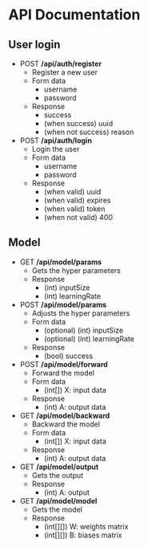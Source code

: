 # API Documentation
## User login
 - POST **/api/auth/register**
   - Register a new user
   - Form data
     - username
     - password
   - Response
     - success
     - (when success) uuid
     - (when not success) reason
 - POST **/api/auth/login**
   - Login the user
   - Form data
     - username
     - password
   - Response
     - (when valid) uuid
     - (when valid) expires
     - (when valid) token
     - (when not valid) 400
## Model
  - GET **/api/model/params**
    - Gets the hyper parameters
    - Response
      - (int) inputSize
      - (int) learningRate
  - POST **/api/model/params**
    - Adjusts the hyper parameters
    - Form data
      - (optional) (int) inputSize
      - (optional) (int) learningRate
    - Response
      - (bool) success
  - POST **/api/model/forward**
    - Forward the model
    - Form data
      - (int[]) X: input data
    - Response
      - (int) A: output data
  - GET **/api/model/backward**
    - Backward the model
    - Form data
      - (int[]) X: input data
    - Response
      - (int) A: output data
  - GET **/api/model/output**
    - Gets the output
    - Response
      - (int) A: output
  - GET **/api/model/model**
    - Gets the model
    - Response
      - (int[][]) W: weights matrix
      - (int[][]) B: biases matrix
